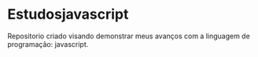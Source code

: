 # Estudosjavascript
Repositorio criado visando demonstrar meus avanços com a linguagem de programação: javascript.
